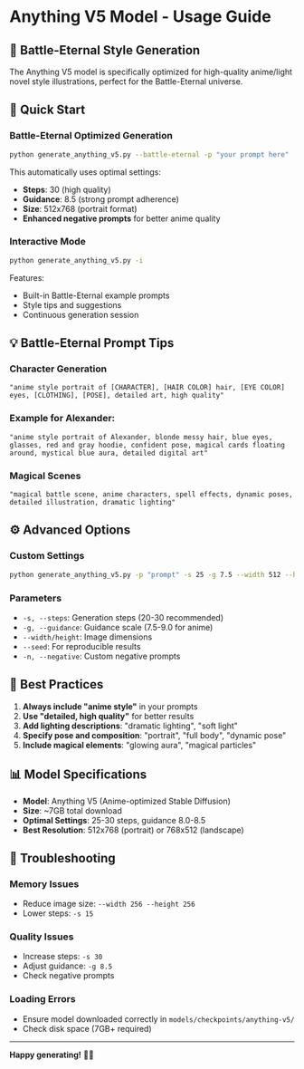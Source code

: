 # Anything V5 Model - Usage Guide

## 🎨 **Battle-Eternal Style Generation**

The Anything V5 model is specifically optimized for high-quality anime/light novel style illustrations, perfect for the Battle-Eternal universe.

## 🚀 **Quick Start**

### Battle-Eternal Optimized Generation
```bash
python generate_anything_v5.py --battle-eternal -p "your prompt here"
```

This automatically uses optimal settings:
- **Steps**: 30 (high quality)
- **Guidance**: 8.5 (strong prompt adherence)
- **Size**: 512x768 (portrait format)
- **Enhanced negative prompts** for better anime quality

### Interactive Mode
```bash
python generate_anything_v5.py -i
```

Features:
- Built-in Battle-Eternal example prompts
- Style tips and suggestions
- Continuous generation session

## 💡 **Battle-Eternal Prompt Tips**

### Character Generation
```
"anime style portrait of [CHARACTER], [HAIR COLOR] hair, [EYE COLOR] eyes, [CLOTHING], [POSE], detailed art, high quality"
```

### Example for Alexander:
```
"anime style portrait of Alexander, blonde messy hair, blue eyes, glasses, red and gray hoodie, confident pose, magical cards floating around, mystical blue aura, detailed digital art"
```

### Magical Scenes
```
"magical battle scene, anime characters, spell effects, dynamic poses, detailed illustration, dramatic lighting"
```

## ⚙️ **Advanced Options**

### Custom Settings
```bash
python generate_anything_v5.py -p "prompt" -s 25 -g 7.5 --width 512 --height 768 --seed 42
```

### Parameters
- `-s, --steps`: Generation steps (20-30 recommended)
- `-g, --guidance`: Guidance scale (7.5-9.0 for anime)
- `--width/height`: Image dimensions
- `--seed`: For reproducible results
- `-n, --negative`: Custom negative prompts

## 🎯 **Best Practices**

1. **Always include "anime style"** in your prompts
2. **Use "detailed, high quality"** for better results  
3. **Add lighting descriptions**: "dramatic lighting", "soft light"
4. **Specify pose and composition**: "portrait", "full body", "dynamic pose"
5. **Include magical elements**: "glowing aura", "magical particles"

## 📊 **Model Specifications**

- **Model**: Anything V5 (Anime-optimized Stable Diffusion)
- **Size**: ~7GB total download
- **Optimal Settings**: 25-30 steps, guidance 8.0-8.5
- **Best Resolution**: 512x768 (portrait) or 768x512 (landscape)

## 🔧 **Troubleshooting**

### Memory Issues
- Reduce image size: `--width 256 --height 256`
- Lower steps: `-s 15`

### Quality Issues
- Increase steps: `-s 30`
- Adjust guidance: `-g 8.5`
- Check negative prompts

### Loading Errors
- Ensure model downloaded correctly in `models/checkpoints/anything-v5/`
- Check disk space (7GB+ required)

---

**Happy generating!** 🎨✨
